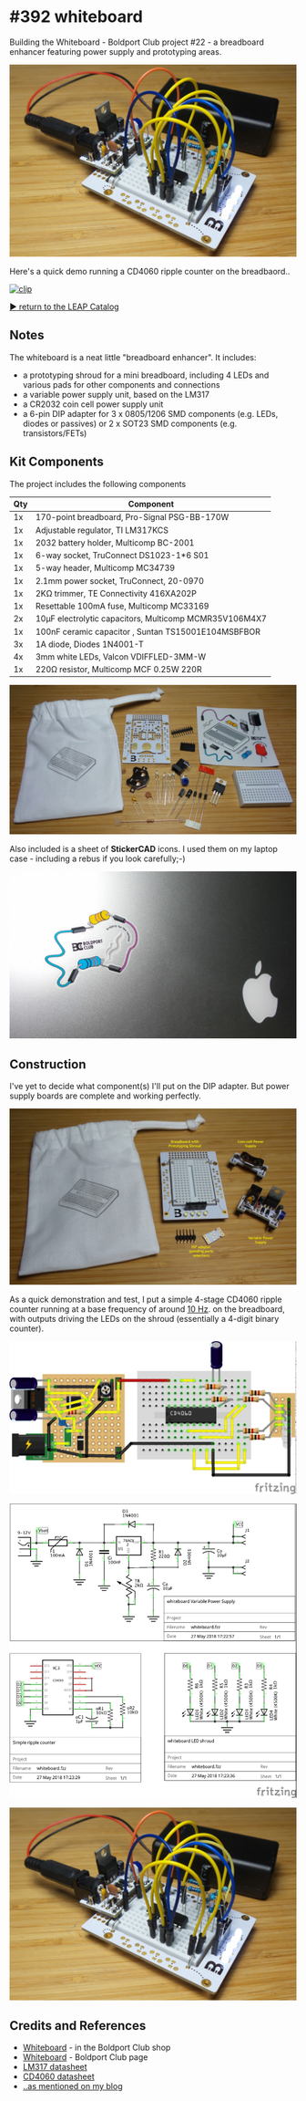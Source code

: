 # #392 whiteboard

Building the Whiteboard - Boldport Club project #22 - a breadboard enhancer featuring power supply and prototyping areas.

![Build](./assets/whiteboard_build.jpg?raw=true)

Here's a quick demo running a CD4060 ripple counter on the breadbaord..

[![clip](http://img.youtube.com/vi/eiEX9SPuRhI/0.jpg)](http://www.youtube.com/watch?v=eiEX9SPuRhI)

[:arrow_forward: return to the LEAP Catalog](https://leap.tardate.com)

## Notes

The whiteboard is a neat little "breadboard enhancer". It includes:

* a prototyping shroud for a mini breadboard, including 4 LEDs and various pads for other components and connections
* a variable power supply unit, based on the LM317
* a CR2032 coin cell power supply unit
* a 6-pin DIP adapter for 3 x 0805/1206 SMD components (e.g. LEDs, diodes or passives) or 2 x SOT23 SMD components (e.g. transistors/FETs)


## Kit Components

The project includes the following components

| Qty | Component                                              |
|-----|--------------------------------------------------------|
| 1x  | 170-point breadboard, Pro-Signal PSG-BB-170W           |
| 1x  | Adjustable regulator, TI LM317KCS                      |
| 1x  | 2032 battery holder, Multicomp BC-2001                 |
| 1x  | 6-way socket, TruConnect DS1023-1*6 S01                |
| 1x  | 5-way header, Multicomp MC34739                        |
| 1x  | 2.1mm power socket, TruConnect, 20-0970                |
| 1x  | 2KΩ trimmer, TE Connectivity 416XA202P                 |
| 1x  | Resettable 100mA fuse, Multicomp MC33169               |
| 2x  | 10µF electrolytic capacitors, Multicomp MCMR35V106M4X7 |
| 1x  | 100nF ceramic capacitor , Suntan TS15001E104MSBFBOR    |
| 3x  | 1A diode, Diodes 1N4001-T                              |
| 4x  | 3mm white LEDs, Valcon VDIFFLED-3MM-W                  |
| 1x  | 220Ω resistor, Multicomp MCF 0.25W 220R                |

![kit_parts](./assets/kit_parts.jpg?raw=true)

Also included is a sheet of **StickerCAD** icons.
I used them on my laptop case - including a rebus if you look carefully;-)

![join_the_resistors](./assets/join_the_resistors.jpg?raw=true)

## Construction

I've yet to decide what component(s) I'll put on the DIP adapter. But power supply boards
are complete and working perfectly.

![whiteboard_build_complete](./assets/whiteboard_build_complete.jpg?raw=true)

As a quick demonstration and test, I put a simple 4-stage CD4060 ripple counter
running at a base frequency of around [10 Hz](http://www.wolframalpha.com/input/?i=1%2F(2*5*(1%C2%B5F*10k%CE%A9))).
on the breadboard, with outputs driving the LEDs on the shroud (essentially a 4-digit binary counter).

![Breadboard](./assets/whiteboard_bb.jpg?raw=true)

![Schematic](./assets/whiteboard_schematic.jpg?raw=true)

![Build](./assets/whiteboard_build.jpg?raw=true)

## Credits and References
* [Whiteboard](http://www.boldport.club/shop/product/1296464803) - in the Boldport Club shop
* [Whiteboard](http://www.boldport.com/whiteboard) - Boldport Club page
* [LM317 datasheet](http://www.futurlec.com/Linear/LM317T.shtml)
* [CD4060 datasheet](http://www.futurlec.com/4000Series/CD4060.shtml)
* [..as mentioned on my blog](https://blog.tardate.com/2018/05/leap392-boldportclub-whiteboard.html)
